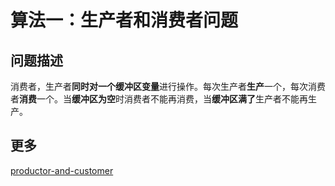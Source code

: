 # 算法一：生产者和消费者问题

## 问题描述

消费者，生产者**同时对一个缓冲区变量**进行操作。每次生产者**生产**一个，每次消费者**消费**一个。当**缓冲区为空**时消费者不能再消费，当**缓冲区满了**生产者不能再生产。

## 更多

[productor-and-customer]()
